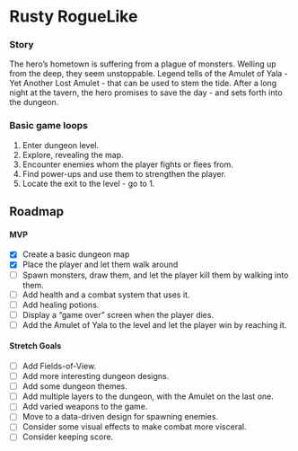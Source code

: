 # Rusty RogueLike
### Story
The hero’s hometown is suffering from a plague of monsters. Welling up from the deep,
they seem unstoppable. Legend tells of the Amulet of Yala - Yet Another Lost Amulet -
that can be used to stem the tide. After a long night at the tavern, the hero promises to
save the day - and sets forth into the dungeon.
### Basic game loops
1. Enter dungeon level.
2. Explore, revealing the map.
3. Encounter enemies whom the player fights or flees from.
4. Find power-ups and use them to strengthen the player.
5. Locate the exit to the level - go to 1.
## Roadmap
#### MVP
- [x] Create a basic dungeon map
- [x] Place the player and let them walk around
- [ ] Spawn monsters, draw them, and let the player kill them by walking into them.
- [ ] Add health and a combat system that uses it.
- [ ] Add healing potions.
- [ ] Display a “game over” screen when the player dies.
- [ ] Add the Amulet of Yala to the level and let the player win by reaching it.
#### Stretch Goals
- [ ] Add Fields-of-View.
- [ ] Add more interesting dungeon designs.
- [ ] Add some dungeon themes.
- [ ] Add multiple layers to the dungeon, with the Amulet on the last one.
- [ ] Add varied weapons to the game.
- [ ] Move to a data-driven design for spawning enemies.
- [ ] Consider some visual effects to make combat more visceral.
- [ ] Consider keeping score.
